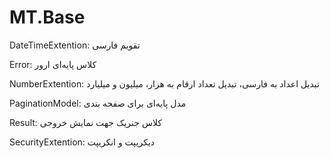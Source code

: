 # MT.Base

DateTimeExtention: تقویم فارسی

Error: کلاس پایه‌ای ارور

NumberExtention: تبدیل اعداد به فارسی، تبدیل تعداد ارقام به هزار، میلیون و میلیارد

PaginationModel: مدل پایه‌ای برای صفحه بندی

Result: کلاس جنریک جهت نمایش خروجی

SecurityExtention: دیکریپت و انکریپت

